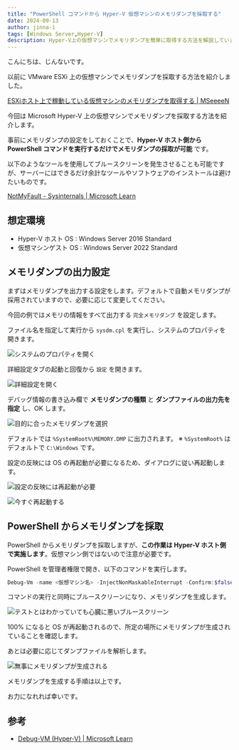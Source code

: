 ```yaml
---
title: "PowerShell コマンドから Hyper-V 仮想マシンのメモリダンプを採取する"
date: 2024-09-13
author: jinna-i
tags: [Windows Server,Hyper-V]
description: Hyper-V上の仮想マシンでメモリダンプを簡単に取得する方法を解説しています。事前設定をしておけば、PowerShellコマンド一発でメモリダンプを採取可能です。サーバーに余計なツールを入れることなくトラブルシューティングがスムーズに！詳細な手順とコマンド例も紹介しています。
---
```


こんにちは、じんないです。

以前に VMware ESXi 上の仮想マシンでメモリダンプを採取する方法を紹介しました。

[ESXiホスト上で稼動している仮想マシンのメモリダンプを取得する | MSeeeeN](https://mseeeen.msen.jp/memory-dump-on-vm-on-esxi/)

今回は Microsoft Hyper-V 上の仮想マシンでメモリダンプを採取する方法を紹介します。

事前にメモリダンプの設定をしておくことで、**Hyper-V ホスト側から PowerShell コマンドを実行するだけでメモリダンプの採取が可能** です。

以下のようなツールを使用してブルースクリーンを発生させることも可能ですが、サーバーにはできるだけ余計なツールやソフトウェアのインストールは避けたいものです。

[NotMyFault - Sysinternals | Microsoft Learn](https://learn.microsoft.com/ja-jp/sysinternals/downloads/notmyfault)

## 想定環境

- Hyper-V ホスト OS : Windows Server 2016 Standard 
- 仮想マシンゲスト OS : Windows Server 2022 Standard

## メモリダンプの出力設定

まずはメモリダンプを出力する設定をします。デフォルトで自動メモリダンプが採用されていますので、必要に応じて変更してください。

今回の例ではメモリの情報をすべて出力する `完全メモリダンプ` を設定します。


ファイル名を指定して実行から `sysdm.cpl` を実行し、システムのプロパティを開きます。

![システムのプロパティを開く](images/001.png)

詳細設定タブの起動と回復から `設定` を開きます。 

![詳細設定を開く](images/002.png)

デバッグ情報の書き込み欄で **メモリダンプの種類** と **ダンプファイルの出力先を指定** し、OK します。

![目的に合ったメモリダンプを選択](images/003.png)

デフォルトでは `%SystemRoot%\MEMORY.DMP` に出力されます。
※ `%SystemRoot%` はデフォルトで `C:\Windows` です。

設定の反映には OS の再起動が必要になるため、ダイアログに従い再起動します。

![設定の反映には再起動が必要](images/004.png)

![今すぐ再起動する](images/005.png)

## PowerShell からメモリダンプを採取

PowerShell からメモリダンプを採取しますが、**この作業は Hyper-V ホスト側で実施します**。仮想マシン側ではないので注意が必要です。

PowerShell を管理者権限で開き、以下のコマンドを実行します。

```ps1
Debug-Vm -name <仮想マシン名> -InjectNonMaskableInterrupt -Confirm:$false -Force
```

コマンドの実行と同時にブルースクリーンになり、メモリダンプを生成します。

![テストとはわかっていても心臓に悪いブルースクリーン](images/006.png)

100% になると OS が再起動されるので、所定の場所にメモリダンプが生成されていることを確認します。

あとは必要に応じてダンプファイルを解析します。

![無事にメモリダンプが生成される](images/007.png)

メモリダンプを生成する手順は以上です。

お力になれれば幸いです。

## 参考

- [Debug-VM (Hyper-V) | Microsoft Learn](https://learn.microsoft.com/ja-jp/powershell/module/hyper-v/debug-vm?view=windowsserver2022-ps)

